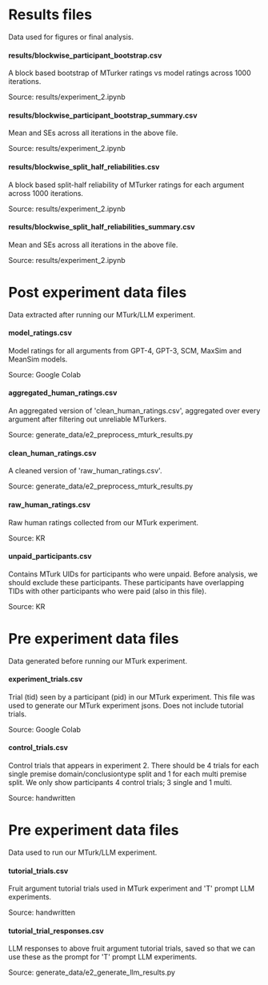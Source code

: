 # Results files
Data used for figures or final analysis.

#### results/blockwise_participant_bootstrap.csv
A block based bootstrap of MTurker ratings vs model ratings across 1000 iterations.

Source: results/experiment_2.ipynb

#### results/blockwise_participant_bootstrap_summary.csv
Mean and SEs across all iterations in the above file.

Source: results/experiment_2.ipynb

#### results/blockwise_split_half_reliabilities.csv
A block based split-half reliability of MTurker ratings for each argument across 1000 iterations.

Source: results/experiment_2.ipynb

#### results/blockwise_split_half_reliabilities_summary.csv
Mean and SEs across all iterations in the above file.

Source: results/experiment_2.ipynb

# Post experiment data files
Data extracted after running our MTurk/LLM experiment.

#### model_ratings.csv
Model ratings for all arguments from GPT-4, GPT-3, SCM, MaxSim and MeanSim models.

Source: Google Colab

#### aggregated_human_ratings.csv
An aggregated version of 'clean_human_ratings.csv', aggregated over every argument after filtering out unreliable MTurkers.

Source: generate_data/e2_preprocess_mturk_results.py

#### clean_human_ratings.csv
A cleaned version of 'raw_human_ratings.csv'.

Source: generate_data/e2_preprocess_mturk_results.py

#### raw_human_ratings.csv
Raw human ratings collected from our MTurk experiment.

Source: KR

#### unpaid_participants.csv
Contains MTurk UIDs for participants who were unpaid. Before analysis, we should exclude these participants. These participants have overlapping TIDs with other participants who were paid (also in this file).

Source: KR

# Pre experiment data files
Data generated before running our MTurk experiment.

#### experiment_trials.csv
Trial (tid) seen by a participant (pid) in our MTurk experiment. This file was used to generate our MTurk experiment jsons. Does not include tutorial trials.

Source: Google Colab

#### control_trials.csv
Control trials that appears in experiment 2. There should be 4 trials for each single premise domain/conclusiontype split and 1 for each multi premise split. We only show participants 4 control trials; 3 single and 1 multi.

Source: handwritten

# Pre experiment data files
Data used to run our MTurk/LLM experiment.

#### tutorial_trials.csv
Fruit argument tutorial trials used in MTurk experiment and 'T' prompt LLM experiments.

Source: handwritten

#### tutorial_trial_responses.csv
LLM responses to above fruit argument tutorial trials, saved so that we can use these as the prompt for 'T' prompt LLM experiments.

Source: generate_data/e2_generate_llm_results.py
